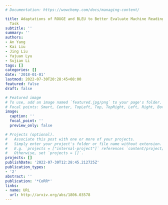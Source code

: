 ```yaml
---
# Documentation: https://wowchemy.com/docs/managing-content/

title: Adaptations of ROUGE and BLEU to Better Evaluate Machine Reading Comprehension
  Task
subtitle: ''
summary: ''
authors:
- An Yang
- Kai Liu
- Jing Liu
- Yajuan Lyu
- Sujian Li
tags: []
categories: []
date: '2018-01-01'
lastmod: 2022-07-30T20:28:45+08:00
featured: false
draft: false

# Featured image
# To use, add an image named `featured.jpg/png` to your page's folder.
# Focal points: Smart, Center, TopLeft, Top, TopRight, Left, Right, BottomLeft, Bottom, BottomRight.
image:
  caption: ''
  focal_point: ''
  preview_only: false

# Projects (optional).
#   Associate this post with one or more of your projects.
#   Simply enter your project's folder or file name without extension.
#   E.g. `projects = ["internal-project"]` references `content/project/deep-learning/index.md`.
#   Otherwise, set `projects = []`.
projects: []
publishDate: '2022-07-30T12:28:45.212725Z'
publication_types:
- '2'
abstract: ''
publication: '*CoRR*'
links:
- name: URL
  url: http://arxiv.org/abs/1806.03578
---
```

